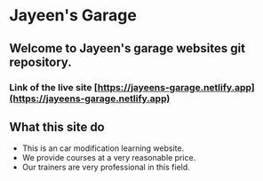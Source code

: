 # Jayeen's Garage
## Welcome to Jayeen's garage websites git repository.
### Link of the live site [https://jayeens-garage.netlify.app](https://jayeens-garage.netlify.app)

## What this site do
- This is an car modification learning website.
- We provide courses at a very reasonable price.
- Our trainers are very professional in this field.
